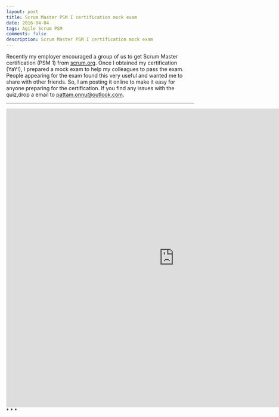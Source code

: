 ```yaml
---
layout: post
title: Scrum Master PSM I certification mock exam
date: 2016-04-04
tags: Agile Scrum PSM
comments: false
description: Scrum Master PSM I certification mock exam
---
```

Recently my employer encouraged a group of us to get Scrum Master certification (PSM 1) from [scrum.org](https://www.scrum.org/).
Once I obtained my certification (YaY!), I prepared a mock exam to help my colleagues to pass the exam.
People appearing for the exam found this very useful and wanted me to share with other friends.
So, I am posting it online to make it easy for anyone preparing for the certification.
If you find any issues with the quiz,drop a email to pattam.onnu@outlook.com.
* * *
<iframe src="https://docs.google.com/forms/d/1ymhZB6blUC42Sn2XAPgYrC88Ak_4u4Hm4GX0GTzfHzE/viewform?embedded=true" width="900" height="800" frameborder="0" marginheight="0" marginwidth="0">Loading...</iframe>
* * *
